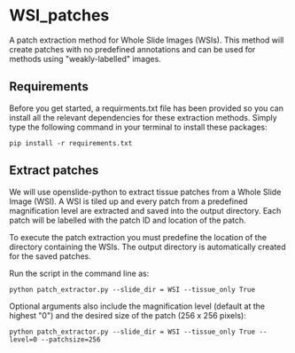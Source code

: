 # WSI_patches
A patch extraction method for Whole Slide Images (WSIs). This method will create patches with no predefined annotations and can be used for methods using "weakly-labelled" images. 

## Requirements
Before you get started, a requirments.txt file has been provided so you can install all the relevant dependencies for these extraction methods. Simply type the following command in your terminal to install these packages:
~~~
pip install -r requirements.txt
~~~

## Extract patches

We will use openslide-python to extract tissue patches from a Whole Slide Image (WSI). A WSI is tiled up and every patch from a predefined magnification level are extracted and saved into the output directory. Each patch will be labelled with the patch ID and location of the patch. 

To execute the patch extraction you must predefine the location of the directory containing the WSIs. The output directory is automatically created for the saved patches.

Run the script in the command line as:

~~~
python patch_extractor.py --slide_dir = WSI --tissue_only True
~~~

Optional arguments also include the magnification level (default at the highest "0") and the desired size of the patch (256 x 256 pixels):
~~~
python patch_extractor.py --slide_dir = WSI --tissue_only True --level=0 --patchsize=256
~~~
